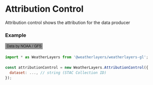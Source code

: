 # Attribution Control

Attribution control shows the attribution for the data producer

### Example

![Attribution Control](../../.gitbook/assets/attribution-control.png)

```javascript
import * as WeatherLayers from '@weatherlayers/weatherlayers-gl';

const attributionControl = new WeatherLayers.AttributionControl({
  dataset: ..., // string (STAC Collection ID)
});
```
